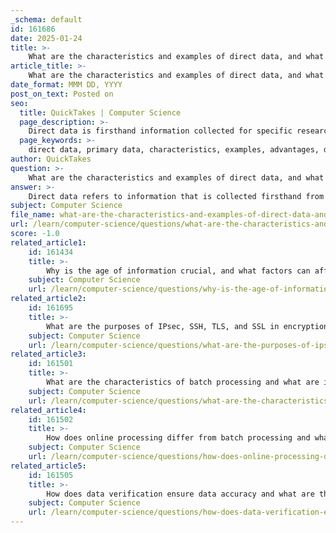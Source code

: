 ```yaml
---
_schema: default
id: 161686
date: 2025-01-24
title: >-
    What are the characteristics and examples of direct data, and what are its advantages and disadvantages?
article_title: >-
    What are the characteristics and examples of direct data, and what are its advantages and disadvantages?
date_format: MMM DD, YYYY
post_on_text: Posted on
seo:
  title: QuickTakes | Computer Science
  page_description: >-
    Direct data is firsthand information collected for specific research purposes. It is characterized by originality, timeliness, and relevance, and includes examples such as surveys and observations. While it offers advantages like accuracy and comprehensiveness, it also presents challenges such as cost and time consumption.
  page_keywords: >-
    direct data, primary data, characteristics, examples, advantages, disadvantages, surveys, interviews, experiments, observations, focus groups, data collection, research, accuracy, relevance, cost, time-consuming, limitations
author: QuickTakes
question: >-
    What are the characteristics and examples of direct data, and what are its advantages and disadvantages?
answer: >-
    Direct data refers to information that is collected firsthand from original sources for a specific purpose. This type of data is often referred to as primary data and is characterized by its immediacy and relevance to the research or analysis being conducted. Here are the key characteristics, examples, advantages, and disadvantages of direct data:\n\n### Characteristics of Direct Data\n1. **Originality**: Direct data is collected directly from the source without any intermediaries, ensuring that it is original and unaltered.\n2. **Specific Purpose**: It is gathered with a specific objective in mind, tailored to meet the needs of the research or analysis.\n3. **Firsthand Information**: The data collector has direct interaction with the source, which can enhance the accuracy and reliability of the information.\n4. **Timeliness**: Direct data can be collected in real-time or at a specific point in time, making it relevant to current conditions.\n\n### Examples of Direct Data\n- **Surveys and Questionnaires**: Data collected directly from respondents about their opinions or behaviors.\n- **Interviews**: One-on-one discussions that yield qualitative data based on personal insights.\n- **Experiments**: Data generated from controlled experiments where variables are manipulated to observe outcomes.\n- **Observations**: Directly observing subjects in their natural environment to gather behavioral data.\n- **Focus Groups**: Group discussions that provide insights into collective opinions and attitudes.\n\n### Advantages of Direct Data\n1. **Relevance**: The data collected is directly related to the research question, minimizing the need for additional filtering or processing.\n2. **Accuracy**: Since the data is collected firsthand, it is less likely to be biased or misrepresented compared to secondary data.\n3. **Control**: Researchers have control over the data collection process, allowing them to tailor methods to their specific needs.\n4. **Completeness**: Direct data can be comprehensive, covering all aspects necessary for the research without relying on external sources.\n\n### Disadvantages of Direct Data\n1. **Cost**: Collecting direct data can be expensive due to the need for resources such as personnel, equipment, and time.\n2. **Time-Consuming**: The process of gathering direct data can take a significant amount of time, especially if large samples are required.\n3. **Respondent Reluctance**: There may be challenges in obtaining data due to participants being unwilling or unavailable to provide information.\n4. **Limited Scope**: Direct data collection may be limited to specific populations or contexts, which can affect the generalizability of the findings.\n\nIn summary, direct data is a valuable resource for researchers and organizations seeking accurate and relevant information tailored to their specific needs. However, the associated costs and time requirements must be carefully considered when planning data collection efforts.
subject: Computer Science
file_name: what-are-the-characteristics-and-examples-of-direct-data-and-what-are-its-advantages-and-disadvantages.md
url: /learn/computer-science/questions/what-are-the-characteristics-and-examples-of-direct-data-and-what-are-its-advantages-and-disadvantages
score: -1.0
related_article1:
    id: 161434
    title: >-
        Why is the age of information crucial, and what factors can affect how up-to-date information is?
    subject: Computer Science
    url: /learn/computer-science/questions/why-is-the-age-of-information-crucial-and-what-factors-can-affect-how-uptodate-information-is
related_article2:
    id: 161695
    title: >-
        What are the purposes of IPsec, SSH, TLS, and SSL in encryption protocols?
    subject: Computer Science
    url: /learn/computer-science/questions/what-are-the-purposes-of-ipsec-ssh-tls-and-ssl-in-encryption-protocols
related_article3:
    id: 161501
    title: >-
        What are the characteristics of batch processing and what are its advantages and disadvantages?
    subject: Computer Science
    url: /learn/computer-science/questions/what-are-the-characteristics-of-batch-processing-and-what-are-its-advantages-and-disadvantages
related_article4:
    id: 161502
    title: >-
        How does online processing differ from batch processing and what are its benefits?
    subject: Computer Science
    url: /learn/computer-science/questions/how-does-online-processing-differ-from-batch-processing-and-what-are-its-benefits
related_article5:
    id: 161505
    title: >-
        How does data verification ensure data accuracy and what are the methods used?
    subject: Computer Science
    url: /learn/computer-science/questions/how-does-data-verification-ensure-data-accuracy-and-what-are-the-methods-used
---
```


&nbsp;